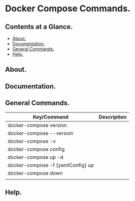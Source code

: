 # Docker Compose Commands.





## Contents at a Glance.
* [About.](#about)
* [Documentation.](#documentation)
* [General Commands.](#general-commands)
* [Help.](#help)





## About.





## Documentation.





## General Commands.

| Key/Command                                                                 | Description                                                                     |
| --------------------------------------------------------------------------- | ------------------------------------------------------------------------------- |
| docker-compose version                                                      |                                                                                 |
| docker-compose --version                                                    |                                                                                 |
| docker-compose -v                                                           |                                                                                 |
| docker-compose config                                                       |                                                                                 |
| docker-compose up -d                                                        |                                                                                 |
| docker-compose -f [yamlConfig] up                                           |                                                                                 |
| docker-compose down                                                         |                                                                                 |
|                                                                             |                                                                                 |





## Help.
